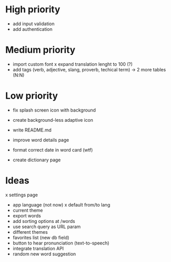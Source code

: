 # High priority
- add input validation
- add authentication

# Medium priority
- import custom font
x expand translation lenght to 100 (?)
- add tags (verb, adjective, slang, proverb, techical term) -> 2 more tables (N:N)

# Low priority
- fix splash screen icon with background
- create background-less adaptive icon

- write README.md
- improve word details page
- format correct date in word card (wtf)
- create dictionary page

# Ideas
x settings page
  - app language (not now)
  x default from/to lang
  - current theme
  - export words
- add sorting options at /words
- use search query as URL param
- different themes
- favorites list (new db field)
- button to hear pronunciation (text-to-speech)
- integrate translation API
- random new word suggestion